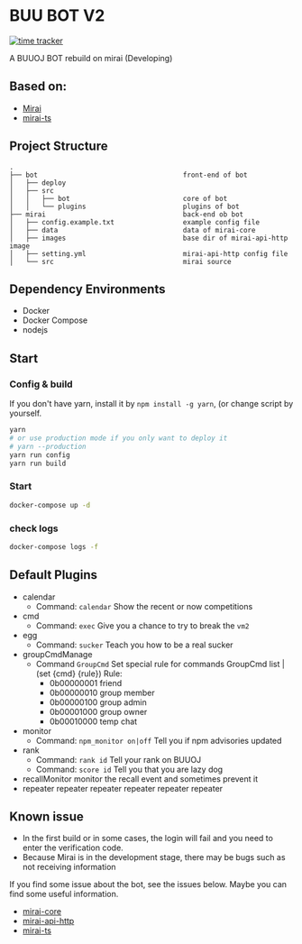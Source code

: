 # BUU BOT V2

[![time tracker](https://wakatime.com/badge/github/Yoshino-s/buubot2.svg)](https://wakatime.com/badge/github/Yoshino-s/buubot2)

A BUUOJ BOT rebuild on mirai (Developing)

## Based on:

- [Mirai](https://github.com/mamoe/mirai)
- [mirai-ts](https://github.com/YunYouJun/mirai-ts)

## Project Structure

```
.
├── bot                                    front-end of bot
│   ├── deploy
│   ├── src
│   │   ├── bot                            core of bot
│   │   └── plugins                        plugins of bot
├── mirai                                  back-end ob bot
│   ├── config.example.txt                 example config file
│   ├── data                               data of mirai-core
│   ├── images                             base dir of mirai-api-http image
│   ├── setting.yml                        mirai-api-http config file
│   └── src                                mirai source
```

## Dependency Environments

- Docker
- Docker Compose
- nodejs

## Start

### Config & build

If you don't have yarn, install it by `npm install -g yarn`, (or change script by yourself.

```bash
yarn
# or use production mode if you only want to deploy it
# yarn --production
yarn run config
yarn run build
```

### Start

```bash
docker-compose up -d
```

### check logs

```bash
docker-compose logs -f
```

## Default Plugins

- calendar
  - Command: `calendar`
    Show the recent or now competitions
- cmd
  - Command: `exec`
    Give you a chance to try to break the `vm2`
- egg
  - Command: `sucker`
    Teach you how to be a real sucker
- groupCmdManage
  - Command `GroupCmd`
    Set special rule for commands
    GroupCmd list | (set {cmd} {rule})
    Rule:
    * 0b00000001 friend
    * 0b00000010 group member
    * 0b00000100 group admin
    * 0b00001000 group owner
    * 0b00010000 temp chat
- monitor
  - Command: `npm_monitor on|off`
    Tell you if npm advisories updated
- rank
  - Command: `rank id`
    Tell your rank on BUUOJ
  - Command: `score id`
    Tell you that you are lazy dog
- recallMonitor
  monitor the recall event and sometimes prevent it
- repeater
  repeater
  repeater
  repeater
  repeater
  repeater

## Known issue

- In the first build or in some cases, the login will fail and you need to enter the verification code.
- Because Mirai is in the development stage, there may be bugs such as not receiving information

If you find some issue about the bot, see the issues below. Maybe you can find some useful information.

- [mirai-core](https://github.com/mamoe/mirai/issues)
- [mirai-api-http](https://github.com/project-mirai/mirai-api-http/issues)
- [mirai-ts](https://github.com/YunYouJun/mirai-ts/issues)